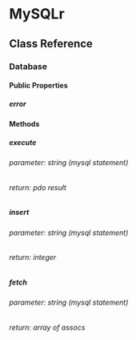 # MySQLr #

## Class Reference ##

### Database ###

#### Public Properties ####

##### error #####

#### Methods ####

##### execute #####

###### parameter: string (mysql statement) ######

###### return: pdo result ######

##### insert #####

###### parameter: string (mysql statement) ######

###### return: integer ######

##### fetch #####

###### parameter: string (mysql statement) ######

###### return: array of assocs ######

